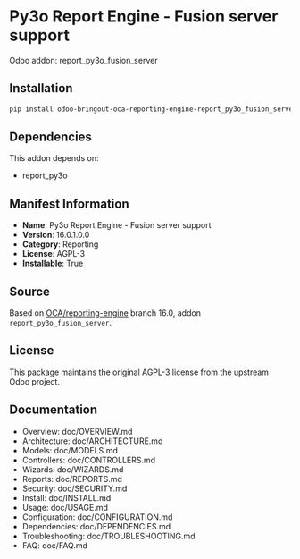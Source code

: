 # Py3o Report Engine - Fusion server support

Odoo addon: report_py3o_fusion_server

## Installation

```bash
pip install odoo-bringout-oca-reporting-engine-report_py3o_fusion_server
```

## Dependencies

This addon depends on:
- report_py3o

## Manifest Information

- **Name**: Py3o Report Engine - Fusion server support
- **Version**: 16.0.1.0.0
- **Category**: Reporting
- **License**: AGPL-3
- **Installable**: True

## Source

Based on [OCA/reporting-engine](https://github.com/OCA/reporting-engine) branch 16.0, addon `report_py3o_fusion_server`.

## License

This package maintains the original AGPL-3 license from the upstream Odoo project.

## Documentation

- Overview: doc/OVERVIEW.md
- Architecture: doc/ARCHITECTURE.md
- Models: doc/MODELS.md
- Controllers: doc/CONTROLLERS.md
- Wizards: doc/WIZARDS.md
- Reports: doc/REPORTS.md
- Security: doc/SECURITY.md
- Install: doc/INSTALL.md
- Usage: doc/USAGE.md
- Configuration: doc/CONFIGURATION.md
- Dependencies: doc/DEPENDENCIES.md
- Troubleshooting: doc/TROUBLESHOOTING.md
- FAQ: doc/FAQ.md
